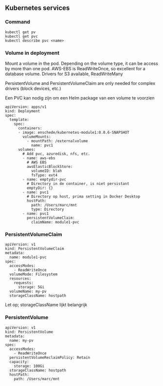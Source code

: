 ## Kubernetes services

### Command

    kubectl get pv
    kubectl get pvc
    kubectl describe pvc <name>

### Volume in deployment

Mount a volume in the pod. Depending on the volume type, it can be access by more than one pod.
AWS-EBS is ReadWriteOnce, so excellent for a database volume.
Drivers for S3 available, ReadWriteMany

PersistentVolume and PersistentVolumeClaim are only needed for complex drivers (block devices, etc.)

Een PVC kan nodig zijn om een Helm package van een volume te voorzien

    apiVersion: apps/v1
    kind: Deployment
    spec:
      template:
        spec:
          containers:
          - image: enschede/kubernetes-module1:0.0.6-SNAPSHOT
            volumeMounts:
              - mountPath: /externalvolume
                name: pvc1
          volumes:
            # Add pvc, azuredisk, nfs, etc.
            - name: aws-ebs
              # AWS EBS
              awsElasticBlockStore:
                volumeID: blah
                fsType: ext4
            - name: emptydir-pvc
              # Directory in de container, is niet persistant
              emptyDir: {}
            - name: pvc1
              # Directory op host, prima setting in Docker Desktop
              hostPath:
                path: /Users/marc/mnt
                type: Directory
            - name: pvc1
              persistentVolumeClaim:
                claimName: module1-pvc

### PersistentVolumeClaim

    apiVersion: v1
    kind: PersistentVolumeClaim
    metadata:
      name: module1-pvc
    spec:
      accessModes:
        - ReadWriteOnce
      volumeMode: Filesystem
      resources:
        requests:
          storage: 5Gi
      volumeName: my-pv
      storageClassName: hostpath

Let op; storageClassName lijkt belangrijk

### PersistentVolume

    apiVersion: v1
    kind: PersistentVolume
    metadata:
      name: my-pv
    spec:
      accessModes:
        - ReadWriteOnce
      persistentVolumeReclaimPolicy: Retain
      capacity:
        storage: 100Gi
      storageClassName: hostpath
      hostPath:
        path: /Users/marc/mnt
    
